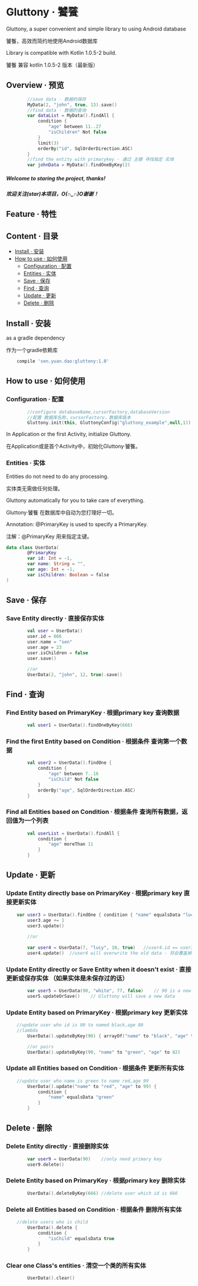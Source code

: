 # Gluttony · 饕餮
Gluttony, a super convenient and simple library to using Android database

饕餮，高效而简约地使用Android数据库

Library is compatible with Kotlin 1.0.5-2 build.

饕餮 兼容 kotlin 1.0.5-2 版本（最新版）

## Overview · 预览
```kotlin
        //save data · 数据的保存
        MyData(2, "john", true, 13).save()
        //find data · 数据的查询
        var dataList = MyData().findAll {
            condition {
                "age" between 11..27
                "isChildren" Not false
            }
            limit(3)
            orderBy("id", SqlOrderDirection.ASC)
        }
        //find the entity with primarykey · 通过 主键 寻找指定 实体
        var johnData = MyData().findOneByKey(2)
```

##### Welcome to staring the project, thanks!

##### 欢迎关注(star)本项目，O(∩_∩)O谢谢！

## Feature · 特性

## Content · 目录

* [Install · 安装](#install--安装)
* [How to use · 如何使用](#how-to-use--如何使用)
	* [Configuration · 配置](#configuration--配置)
	* [Entities · 实体](#entities--实体)
	* [Save · 保存](#save--保存)
	* [Find · 查询](#find--查询)
	* [Update · 更新](#update--更新)
	* [Delete · 删除](#delete--删除)
	
 

## Install · 安装
as a gradle dependency

作为一个gradle依赖库

```groovy
    compile 'sen.yuan.dao:gluttony:1.0'
```
## How to use · 如何使用

### Configuration · 配置

```kotlin
        //configure databaseName,cursorFactory,databaseVersion 
        //配置 数据库名称，cursorFactory，数据库版本
        Gluttony.init(this, GluttonyConfig("gluttony_example",null,1))
```
In Application or the first Activity, initialize Gluttony. 

在Application或是首个Activity中，初始化Gluttony·饕餮。

### Entities · 实体
Entities do not need to do any processing. 

实体类无需做任何处理。

Gluttony automatically for you to take care of everything. 

Gluttony·饕餮 在数据库中自动为您打理好一切。

Annotation: @PrimaryKey is used to specify a PrimaryKey.

注解：@PrimaryKey 用来指定主键。
```kotlin
data class UserData(
        @PrimaryKey
        var id: Int = -1,
        var name: String = "",
        var age: Int = -1,
        var isChildren: Boolean = false
)
```


## Save · 保存
### Save Entity directly · 直接保存实体
```kotlin
        val user = UserData()
        user.id = 666
        user.name = "sen"
        user.age = 23
        user.isChildren = false
        user.save()

        //or
        UserData(2, "john", 12, true).save()
```


## Find · 查询
### Find Entity based on PrimaryKey · 根据primary key 查询数据
```kotlin
        val user1 = UserData().findOneByKey(666)
```

### Find the first Entity based on Condition · 根据条件 查询第一个数据
```kotlin
        val user2 = UserData().findOne {
            condition {
                "age" between 7..16
                "isChild" Not false
            }
            orderBy("age", SqlOrderDirection.ASC)
        }
```

### Find all Entities based on Condition · 根据条件 查询所有数据，返回值为一个列表
```kotlin
        val userList = UserData().findAll {
            condition {
                "age" moreThan 11
            }
        }
```

## Update · 更新

### Update Entity directly base on PrimaryKey · 根据primary key 直接更新实体
```kotlin
	var user3 = UserData().findOne { condition { "name" equalsData "lucy" } }!!
        user3.age += 1
        user3.update()
        
        //or
        
        var user4 = UserData(7, "lucy", 10, true)	//user4.id == user3.id · 注意primary key相同
        user4.update()	//user4 will overwrite the old data · 将会覆盖掉旧数据
```

### Update Entity directly or Save Entity when it doesn't exist · 直接 更新或保存实体 （如果实体是未保存过的话）
```kotlin
        var user5 = UserData(90, "white", 77, false)	// 90 is a new primary key
        user5.updateOrSave()	// Gluttony will save a new data
```

### Update Entity based on PrimaryKey · 根据primary key 更新实体
```kotlin
	//update user who id is 90 to named black,age 80
	//lambda
        UserData().updateByKey(90) { arrayOf("name" to "black", "age" to 80) }

        //or pairs
        UserData().updateByKey(90, "name" to "green", "age" to 82)
```

### Update all Entities based on Condition · 根据条件 更新所有实体
```kotlin
	//update user who name is green to name red,age 99
        UserData().update("name" to "red", "age" to 99) {
            condition {
                "name" equalsData "green"
            }
        }
```

## Delete · 删除

### Delete Entity directly · 直接删除实体
```kotlin
        var user9 = UserData(90)	//only need primary key
        user9.delete()
```


### Delete Entity based on PrimaryKey · 根据primary key 删除实体
```kotlin
        UserData().deleteByKey(666)	//delete user which id is 666
```

### Delete all Entities based on Condition · 根据条件 删除所有实体
```kotlin
	//delete users who is child
        UserData().delete {
            condition {
                "isChild" equalsData true
            }
        }
```

### Clear one Class's entities · 清空一个类的所有实体
```kotlin
        UserData().clear()
```
